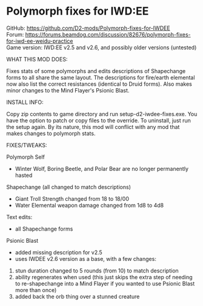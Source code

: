 # Polymorph fixes for IWD:EE
GitHub: https://github.com/D2-mods/Polymorph-fixes-for-IWDEE  
Forum: https://forums.beamdog.com/discussion/82676/polymorph-fixes-for-iwd-ee-weidu-practice  
Game version: IWD:EE v2.5 and v2.6, and possibly older versions (untested)


WHAT THIS MOD DOES:

Fixes stats of some polymorphs and edits descriptions of Shapechange forms to all share the same layout. The descriptions for fire/earth elemental now also list the correct resistances (identical to Druid forms). Also makes minor changes to the Mind Flayer's Psionic Blast.


INSTALL INFO:

Copy zip contents to game directory and run setup-d2-iwdee-fixes.exe. You have the option to patch or copy files to the override. To uninstall, just run the setup again. By its nature, this mod will conflict with any mod that makes changes to polymorph stats.


FIXES/TWEAKS:

Polymorph Self
- Winter Wolf, Boring Beetle, and Polar Bear are no longer permanently hasted

Shapechange (all changed to match descriptions)
- Giant Troll Strength changed from 18 to 18/00
- Water Elemental weapon damage changed from 1d8 to 4d8

Text edits:
- all Shapechange forms

Psionic Blast
- added missing description for v2.5
- uses IWDEE v2.6 version as a base, with a few changes:
1. stun duration changed to 5 rounds (from 10) to match description
2. ability regenerates when used (this just skips the extra step of needing to re-shapechange into a Mind Flayer if you wanted to use Psionic Blast more than once)
3. added back the orb thing over a stunned creature
